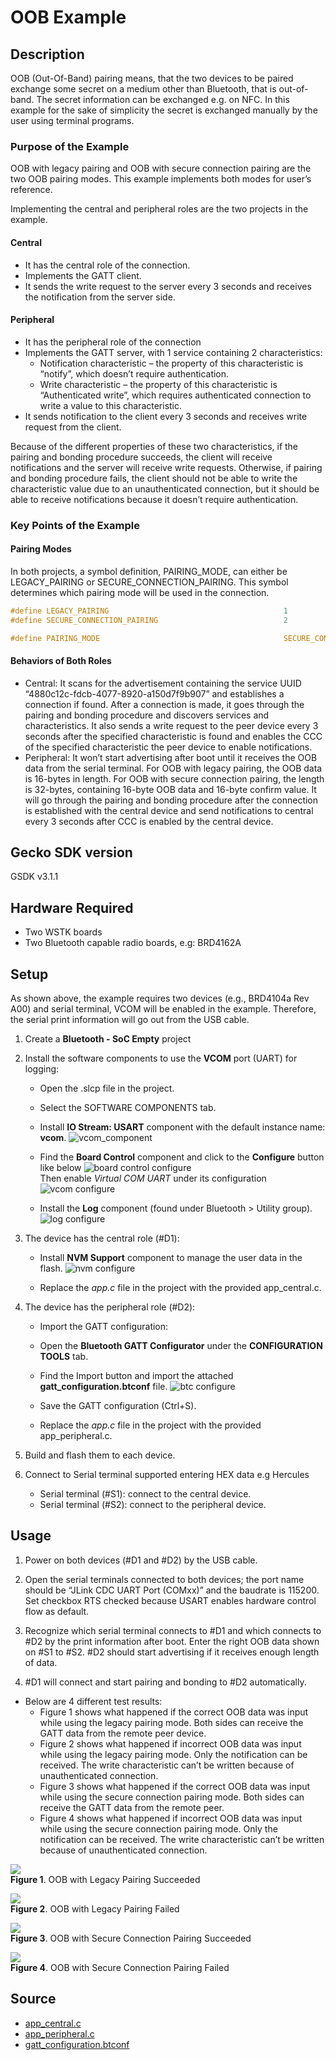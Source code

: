 <!--Author: Arnold Kalvach -->

# OOB Example #

## Description ##

OOB (Out-Of-Band) pairing means, that the two devices to be paired exchange some secret on a medium other than Bluetooth, that is out-of-band. The secret information can be exchanged e.g. on NFC. In this example for the sake of simplicity the secret is exchanged manually by the user using terminal programs.

### Purpose of the Example ###

OOB with legacy pairing and OOB with secure connection pairing are the two OOB pairing modes. This example implements both modes for user’s reference.

Implementing the central and peripheral roles are the two projects in the example.

#### Central ####

* It has the central role of the connection.
* Implements the GATT client.
* It sends the write request to the server every 3 seconds and receives the notification from the server side.

#### Peripheral ####

* It has the peripheral role of the connection
* Implements the GATT server, with 1 service containing 2 characteristics:
   *  Notification characteristic – the property of this characteristic is “notify”, which doesn’t require authentication.
   *  Write characteristic – the property of this characteristic is “Authenticated write”, which requires authenticated connection to write a value to this characteristic.
* It sends notification to the client every 3 seconds and receives write request from the client.

Because of the different properties of these two characteristics, if the pairing and bonding procedure succeeds, the client will receive notifications and the server will receive write requests. Otherwise, if pairing and bonding procedure fails, the client should not be able to write the characteristic value due to an unauthenticated connection, but it should be able to receive notifications because it doesn’t require authentication.

### Key Points of the Example ###

#### Pairing Modes ####

In both projects, a symbol definition, PAIRING_MODE, can either be LEGACY_PAIRING or SECURE_CONNECTION_PAIRING. This symbol determines which pairing mode will be used in the connection.

```c
#define LEGACY_PAIRING                                       1
#define SECURE_CONNECTION_PAIRING                            2

#define PAIRING_MODE                                         SECURE_CONNECTION_PAIRING
```

#### Behaviors of Both Roles ####

* Central: It scans for the advertisement containing the service UUID “4880c12c-fdcb-4077-8920-a150d7f9b907” and establishes a connection if found. After a connection is made, it goes through the pairing and bonding procedure and discovers services and characteristics. It also sends a write request to the peer device every 3 seconds after the specified characteristic is found and enables the CCC of the specified characteristic the peer device to enable notifications.
* Peripheral: It won’t start advertising after boot until it receives the OOB data from the serial terminal. For OOB with legacy pairing, the OOB data is 16-bytes in length. For OOB with secure connection pairing, the length is 32-bytes, containing 16-byte OOB data and 16-byte confirm value. It will go through the pairing and bonding procedure after the connection is established with the central device and send notifications to central every 3 seconds after CCC is enabled by the central device.

## Gecko SDK version ##

GSDK v3.1.1

## Hardware Required ##

- Two WSTK boards
- Two Bluetooth capable radio boards, e.g: BRD4162A

## Setup ##

As shown above, the example requires two devices (e.g., BRD4104a Rev A00) and serial terminal, VCOM will be enabled in the example. Therefore, the serial print information will go out from the USB cable.

1. Create a **Bluetooth - SoC Empty** project

2. Install the software components to use the **VCOM** port (UART) for logging:
   - Open the .slcp file in the project.

   - Select the SOFTWARE COMPONENTS tab.

   - Install **IO Stream: USART** component with the default instance name: **vcom**.
  ![vcom_component](images/install_usart.png)

   - Find the **Board Control** component and click to the **Configure** button like below
   ![board control configure](images/board_control_configure.png)  
   Then enable *Virtual COM UART* under its configuration
   ![vcom configure](images/enable_vir_com.png)

   - Install the **Log** component (found under Bluetooth > Utility group).  
  ![log configure](images/log.png)

3. The device has the central role (#D1):
   - Install **NVM Support** component to manage the user data in the flash.
  ![nvm configure](images/nvm.png)

   - Replace the *app.c* file in the project with the provided app_central.c.
  
4. The device has the peripheral role (#D2):  
   - Import the GATT configuration:        
    - Open the **Bluetooth GATT Configurator** under the **CONFIGURATION TOOLS** tab.
    - Find the Import button and import the attached **gatt_configuration.btconf** file.
    ![btc configure](images/btconf.png)
    - Save the GATT configuration (Ctrl+S).  

   -	Replace the *app.c* file in the project with the provided app_peripheral.c.  

5. Build and flash them to each device.

6. Connect to Serial terminal supported entering HEX data e.g Hercules
   - Serial terminal (#S1): connect to the central device. 
   - Serial terminal (#S2): connect to the peripheral device.

## Usage

1.  Power on both devices (#D1 and #D2) by the USB cable.

2.  Open the serial terminals connected to both devices; the port name should be “JLink CDC UART Port (COMxx)” and the baudrate is 115200. Set checkbox RTS checked because USART enables hardware control flow as default.

3.  Recognize which serial terminal connects to #D1 and which connects to #D2 by the print information after boot. Enter the right OOB data shown on #S1 to #S2. #D2 should start advertising if it receives enough length of data.

4.  #D1 will connect and start pairing and bonding to #D2 automatically.

* Below are 4 different test results:
  * Figure 1 shows what happened if the correct OOB data was input while using the legacy pairing mode. Both sides can receive the GATT data from the remote peer device.
  * Figure 2 shows what happened if incorrect OOB data was input while using the legacy pairing mode. Only the notification can be received. The write characteristic can’t be written because of unauthenticated connection.
  * Figure 3 shows what happened if the correct OOB data was input while using the secure connection pairing mode. Both sides can receive the GATT data from the remote peer.
  * Figure 4 shows what happened if incorrect OOB data was input while using the secure connection pairing mode. Only the notification can be received. The write characteristic can’t be written because of unauthenticated connection.

![](images/1.png)  
**Figure 1**. OOB with Legacy Pairing Succeeded

![](images/2.png)  
**Figure 2**. OOB with Legacy Pairing Failed

![](images/3.png)  
**Figure 3**. OOB with Secure Connection Pairing Succeeded

![](images/4.png)  
**Figure 4**. OOB with Secure Connection Pairing Failed

## Source

* [app_central.c](src/app_central.c)
* [app_peripheral.c](src/app_peripherial.c)
* [gatt_configuration.btconf](config/gatt_configuration.btconf)


